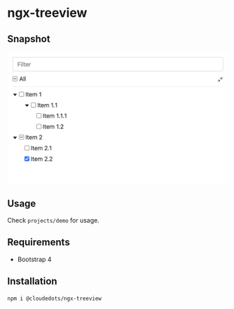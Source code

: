 # ngx-treeview

## Snapshot

![Snapshot](snapshot.png "Snapshot")

## Usage

Check `projects/demo` for usage.

## Requirements

- Bootstrap 4

## Installation

```sh
npm i @cloudedots/ngx-treeview
```

